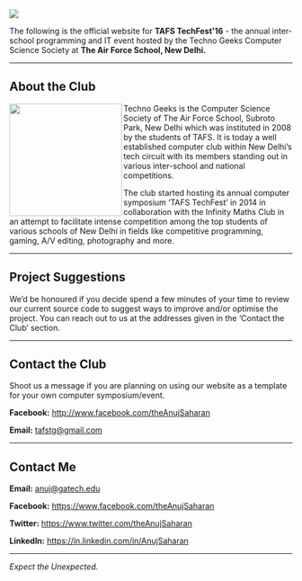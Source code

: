 <img src="https://github.com/AnujSaharan/The-TAFS-TechFest-Website/blob/master/Images/TechFest%20Banner.png">

The following is the official website for **TAFS TechFest'16** - the annual inter-school programming and IT event hosted by the Techno Geeks Computer Science Society at **The Air Force School, New Delhi.**

---

## About the Club

<img src="https://github.com/AnujSaharan/The-TAFS-TechFest-Website/blob/master/Images/Techno%20Geeks%20Logo.png" align="left" height="200" width="200">

Techno Geeks is the Computer Science Society of The Air Force School, Subroto Park, New Delhi which was instituted in 2008 by the students of TAFS. It is today a well established computer club within New Delhi’s tech circuit with its members standing out in various inter-school and national competitions. 

The club started hosting its annual computer symposium ‘TAFS TechFest’ in 2014 in collaboration with the Infinity Maths Club in an attempt to facilitate intense competition among the top students of various schools of New Delhi in fields like competitive programming, gaming, A/V editing, photography and more.

---

## Project Suggestions
 
We’d be honoured if you decide spend a few minutes of your time to review our current source code to suggest ways to improve and/or optimise the project. You can reach out to us at the addresses given in the ‘Contact the Club’ section. 

---

## Contact the Club

Shoot us a message if you are planning on using our website as a template for your own computer symposium/event.

**Facebook:** http://www.facebook.com/theAnujSaharan

**Email:** tafstg@gmail.com

---

## Contact Me

**Email:** anuj@gatech.edu

**Facebook:** https://www.facebook.com/theAnujSaharan

**Twitter:** https://www.twitter.com/theAnujSaharan

**LinkedIn:** https://in.linkedin.com/in/AnujSaharan

---

<i>Expect the Unexpected.</i>
